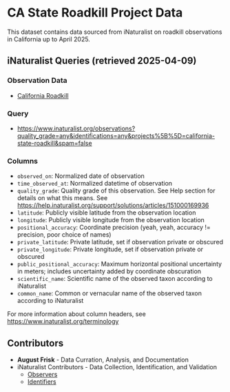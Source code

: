 # CA State Roadkill Project Data

This dataset contains data sourced from iNaturalist on roadkill observations in California up to April 2025.

## iNaturalist Queries (retrieved 2025-04-09)
### Observation Data
* [California Roadkill](iNaturalist/CA_State_Roadkill.csv)

### Query
* https://www.inaturalist.org/observations?quality_grade=any&identifications=any&projects%5B%5D=california-state-roadkill&spam=false

### Columns
* `observed_on`: Normalized date of observation
* `time_observed_at`: Normalized datetime of observation
* `quality_grade`: Quality grade of this observation. See Help section for details on what this means. See https://help.inaturalist.org/support/solutions/articles/151000169936
* `latitude`: Publicly visible latitude from the observation location
* `longitude`: Publicly visible longitude from the observation location
* `positional_accuracy`: Coordinate precision (yeah, yeah, accuracy != precision, poor choice of names)
* `private_latitude`: Private latitude, set if observation private or obscured
* `private_longitude`: Private longitude, set if observation private or obscured
* `public_positional_accuracy`: Maximum horizontal positional uncertainty in meters; includes uncertainty added by coordinate obscuration
* `scientific_name`: Scientific name of the observed taxon according to iNaturalist
* `common_name`: Common or vernacular name of the observed taxon according to iNaturalist

For more information about column headers, see https://www.inaturalist.org/terminology

## Contributors
* **August Frisk** - Data Curration, Analysis, and Documentation
* iNaturalist Contributors - Data Collection, Identification, and Validation
  * [Observers](https://www.inaturalist.org/observations?projects%5B%5D=california-state-roadkill&view=observers)
  * [Identifiers](https://www.inaturalist.org/observations?projects%5B%5D=california-state-roadkill&view=identifiers)
